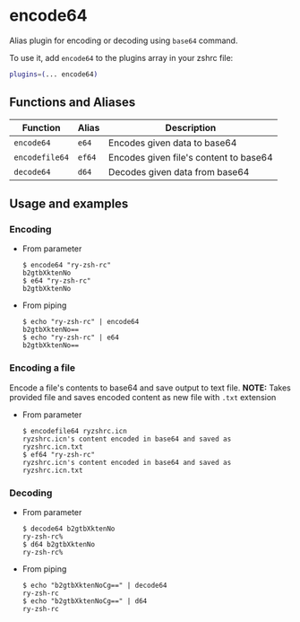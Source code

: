 # encode64

Alias plugin for encoding or decoding using `base64` command.

To use it, add `encode64` to the plugins array in your zshrc file:

```zsh
plugins=(... encode64)
```

## Functions and Aliases

| Function       | Alias  | Description                            |
| -------------- | ------ | -------------------------------------- |
| `encode64`     | `e64`  | Encodes given data to base64           |
| `encodefile64` | `ef64` | Encodes given file's content to base64 |
| `decode64`     | `d64`  | Decodes given data from base64         |

## Usage and examples

### Encoding

- From parameter

  ```console
  $ encode64 "ry-zsh-rc"
  b2gtbXktenNo
  $ e64 "ry-zsh-rc"
  b2gtbXktenNo
  ```

- From piping

  ```console
  $ echo "ry-zsh-rc" | encode64
  b2gtbXktenNo==
  $ echo "ry-zsh-rc" | e64
  b2gtbXktenNo==
  ```

### Encoding a file

Encode a file's contents to base64 and save output to text file.
**NOTE:** Takes provided file and saves encoded content as new file with `.txt` extension

- From parameter

  ```console
  $ encodefile64 ryzshrc.icn
  ryzshrc.icn's content encoded in base64 and saved as ryzshrc.icn.txt
  $ ef64 "ry-zsh-rc"
  ryzshrc.icn's content encoded in base64 and saved as ryzshrc.icn.txt
  ```

### Decoding

- From parameter

  ```console
  $ decode64 b2gtbXktenNo
  ry-zsh-rc%
  $ d64 b2gtbXktenNo
  ry-zsh-rc%
  ```

- From piping

  ```console
  $ echo "b2gtbXktenNoCg==" | decode64
  ry-zsh-rc
  $ echo "b2gtbXktenNoCg==" | d64
  ry-zsh-rc
  ```
